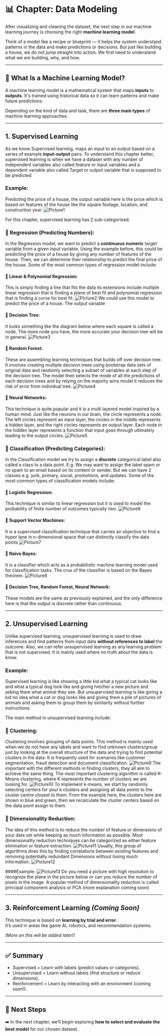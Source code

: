 # 📊 Chapter: Data Modeling

After visualizing and cleaning the dataset, the next step in our machine learning journey is choosing the right **machine learning model**.

Think of a model like a recipe or blueprint — it helps the system understand patterns in the data and make predictions or decisions. But just like building a house, we do not jump straight into action. We first need to understand what we are building, why, and how.

---

## 🎯 What Is a Machine Learning Model?

A machine learning model is a mathematical system that maps **inputs** to **outputs**. It's trained using historical data so it can learn patterns and make future predictions.

Depending on the kind of data and task, there are **three main types** of machine learning approaches:

---

## 1. Supervised Learning

As we know Supervised learning, maps an input to an output based on a series of example **input-output** pairs. To understand this chapter better, supervised learning is when we have a dataset with any number of independent variables also called feature or input variables and a dependent variable also called Target or output variable that is supposed to be predicted

### Example:
Predicting the price of a house, the output variable here is the price which is based on features of the house like the square footage, location, and construction year.
![Picture1](./Data%20Modeling%20pictures/Picture1.jpg)

For this chapter, supervised learning has 2 sub-categorised:
### 🔹 Regression (Predicting Numbers):
In the Regression model, we want to predict a **continuous numeric** target variable from a given input variable. Using the example before, this could be predicting the price of a house by giving any number of features of the house. Then, we can determine their relationship to predict the final price of the house. Some of the most common types of regression model include:
#### 🔹 Linear & Polynomial Regression:
This is simply finding a line that fits the data its extensions include multiple linear regression that is finding a plane of best fit and polynomial regression that is finding a curve for best fit.
![Picture2](./Data%20Modeling%20pictures/Picture2.jpg)
We could use this model to predict the price of a house. The output variable 

#### 🔹 Decision Tree:
It looks something like the diagram below where each square is called a node. The more node you have, the more accurate your decision tree will be in general.
![Picture3](./Data%20Modeling%20pictures/Picture3.jpg)

#### 🔹 Random Forest:
These are assembling learning techniques that builds off over decision tree. It involves creating multiple decision trees using bootstrap data sets of original data and randomly selecting a subset of variables at each step of the decision tree. The model then selects the mode of all the predictions of each decision trees and by relying on the majority wins model it reduces the risk of error from individual tree.
![Picture4](./Data%20Modeling%20pictures/Picture4.jpg)

#### 🔹 Neural Networks:
This technique is quite popular and it is a multi layered model inspired by a human mind. Just like the neurons in our brain, the circle represents a node.  The left circles represent an input layer, the circles in the middle represents a hidden layer, and the right circles represents an output layer. Each node in the hidden layer represents a function that input goes through ultimately leading to the output circles.
![Picture5](./Data%20Modeling%20pictures/Picture5.jpg)

### 🔹 Classification (Predicting Categories):
In the Classification model we try to assign a **discrete** categorical label also called a class to a data point.
E.g. We may want to assign the label spam or no spam to an email based on its content or sender. But we can have 2 classes e.g. junk, primary, social, promotions, and updates.
Some of the most common types of classification models include:
#### 🔹 Logistic Regression:
This technique is similar to linear regression but it is used to model the probability of finite number of outcomes typically two.
![Picture6](./Data%20Modeling%20pictures/Picture6.jpg)

#### 🔹 Support Vector Machines:
It is a supervised classification technique that carries an objective to find a hyper lane in n-dimensional space that can distinctly classify the data points
![Picture7](./Data%20Modeling%20pictures/Picture7.jpg)

#### 🔹 Naive Bayes:
It is a classifier which acts as a probabilistic machine learning model used for classification tasks. The crux of the classifier is based on the Bayes theorem.
![Picture8](./Data%20Modeling%20pictures/Picture8.jpg)

#### 🔹 Decision Tree, Random Forest, Neural Network:
These models are the same as previously explained, and the only difference here is that the output is discrete rather than continuous.

---

## 2. Unsupervised Learning

Unlike supervised learning, unsupervised learning is used to draw inferences and find patterns from input data **without references to label** the outcome. Also, we can refer unsupervised learning as any learning problem that is not supervised. It is mainly used where no truth about the data is know.

### Example:
Supervised learning is like showing a little kid what a typical cat looks like and what a typical dog look like and giving him/her a new picture and asking them what animal they see. But unsupervised learning is like giving a kid no idea what a cat or dog looks like and giving them a pile of pictures of animals and asking them to group them by similarity without further instructions.

The main method in unsupervised learning include:
### 🔹 Clustering:
Clustering involves grouping of data points. This method is mainly used when we do not have any labels and want to find unknown clusters/group just by looking at the overall structure of the data and trying to find potential clusters in the data.
It is frequently used for scenarios like customer segmentation, fraud detection and document classification.
![Picture9](./Data%20Modeling%20pictures/Picture9.jpg)
The important with the different methods in finding clusters, they all aim to achieve the same thing. The most important clustering algorithm is called K-Means clustering, where K represents the number of clusters we are looking for.
![Picture10](./Data%20Modeling%20pictures/Picture10.jpg)
To implement k-means, we start by randomly selecting centers for your k clusters and assigning all data points to the cluster centre closest to them. From the example here, the clusters here are shown in blue and green, then we recalculate the cluster centers based on the data point assign to them. 

### 🔹 Dimensionality Reduction:
The idea of this method is to reduce the number of feature or dimensions of your data set while keeping as much information as possible. Most dimensionality reduction techniques can be categorized as either feature elimination or feature extraction.
![Picture11](./Data%20Modeling%20pictures/Picture11.jpg)
Usually, this group of algorithms does this by finding correlations between existing features and removing potentially redundant Dimensions without losing much information.
![Picture12](./Data%20Modeling%20pictures/Picture12.jpg)

####Example:
![Picture13](./Data%20Modeling%20pictures/Picture13.jpg)
Do you need a picture with high resolution to recognize the plane in the picture below or can you reduce the number of pixels in the image.
A popular method of dimensionality reduction is called principal component analysis or PCA (more explanation coming soon)

---

## 3. Reinforcement Learning *(Coming Soon)*

This technique is based on **learning by trial and error**.  
It’s used in areas like game AI, robotics, and recommendation systems.

*(More on this will be added later!)*

---

## ✅ Summary

- Supervised = Learn with labels (predict values or categories).
- Unsupervised = Learn without labels (find structure or reduce dimensions).
- Reinforcement = Learn by interacting with an environment (coming soon!).

---

## 📁 Next Steps

➡️ In the next chapter, we’ll begin exploring **how to select and evaluate the best model** for our chosen dataset.

